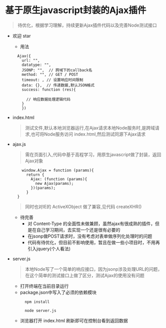 # 基于原生javascript封装的Ajax插件
  > 待优化，根据学习理解，持续更新Ajax插件代码以及完善Node测试接口

* 欢迎 star 


  * 用法

  ```
    Ajax({
      url: "",
      datatype: "",
      JSONP: "",  // 跨域下的callback名
      method: "", // GET / POST
      timeout: , // 设置响应时间限制
      data: {},  // 传递数据,默认JSON格式
      success: function (res){

        // 响应数据处理逻辑代码
      }
      })
  ```

* index.html
  > 测试文件,默认本地浏览器运行,在Ajax请求本地Node服务时,是跨域请求,也可将Node服务访问 index.html,然后测试同源下Ajax请求

* ajax.js
  > 需在页面引入,代码中基于高程学习，用原生javascript做了封装，返回Ajax对象
  ```
      window.Ajax = function (params){
        return {
          Ajax: (function (params){
            new Ajax(params);
          })(params);  
        }   
    }
  ```

  > 同时也对IE的 ActiveXObject 做了兼容,见代码 createXHR()

  * 待完善
    * 对 Content-Type 的全面性未做兼顾，虽然ajax有很成熟的插件，但是在自己学习期间，去实现一个还是很有必要的
    * 在jsonp做POST请求时，没有考虑对表单做序列化处理时的问题
    * 代码有待优化，但目前不影响使用，暂且在做一些小项目时，不用再引入jquery(个人看法)


* server.js
  > 本地Node写了一个简单的响应接口，因为jsonp涉及处理URL的问题，在这个简单的测试接口上做了区分，测试Ajax的使用没有问题

  * 打开终端在当前目录运行
  * package.json中写入了必须的依赖模块
    ```
      npm install

      node server.js
    ```
  * 浏览器打开 index.html 刷新即可在控制台看到返回数据
